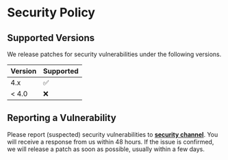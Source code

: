 # Security Policy

## Supported Versions

We release patches for security vulnerabilities under the following versions.

| Version | Supported          |
| ------- | ------------------ |
| 4.x     | :white_check_mark: |
| < 4.0   | :x:                |

## Reporting a Vulnerability

Please report (suspected) security vulnerabilities to
**[security channel](https://t.me/YooptaEditor/180)**. You will receive a response from
us within 48 hours. If the issue is confirmed, we will release a patch as soon
as possible, usually within a few days.
